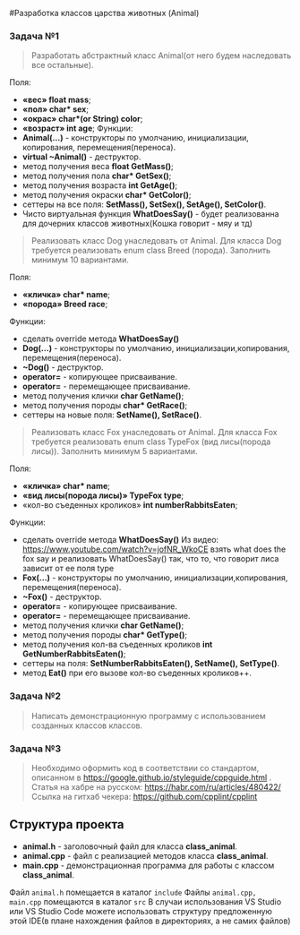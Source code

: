 
#Разработка классов царства животных (Animal)

### Задача №1

> Разработать абстрактный класс Animal(от него будем наследовать все остальные). 

Поля:
- **«вес» float  mass**;
- **«пол» char\* sex**;
- **«окрас» char\*(or String) color**;
- **«возраст» int age**;
Функции:
- **Animal(...)** - конструкторы по умолчанию, инициализации, копирования, перемещения(переноса).
- **virtual ~Animal()** - деструктор.
- метод получения веса **float GetMass()**;
- метод получения пола **char\* GetSex()**;
- метод получения возраста **int GetAge()**;
- метод получения окраски **char\* GetColor()**;
- cеттеры на все поля: **SetMass(), SetSex(), SetAge(), SetColor()**.
- Чисто виртуальная функция **WhatDoesSay()** - будет реализованна для дочерних классов животных(Кошка говорит - мяу и тд)

> Реализовать класс Dog унаследовать от Animal.
Для класса Dog требуется реализовать enum class Breed (порода). Заполнить минимум 10 вариантами.

Поля:
- **«кличка» char\* name**;
- **«порода» Breed race**;

Функции:

- сделать override метода **WhatDoesSay()**
- **Dog(...)** - конструкторы по умолчанию, инициализации,копирования, перемещения(переноса).
- **~Dog()** - деструктор.
- **operator=** - копирующее присваивание.
- **operator=** - перемещающее присваивание.
- метод получения клички **char GetName()**;
- метод получения породы **char\* GetRace()**;
- cеттеры на новые поля: **SetName(), SetRace()**.

> Реализовать класс Fox унаследовать от Animal.
Для класса Fox требуется реализовать enum class TypeFox (вид лисы(порода лисы)). Заполнить минимум 5 вариантами.

Поля:
- **«кличка» char\* name**;
- **«вид лисы(порода лисы)» TypeFox type**;
- «кол-во съеденных кроликов» **int numberRabbitsEaten**;

Функции:

- сделать override метода **WhatDoesSay()**
Из видео: https://www.youtube.com/watch?v=jofNR_WkoCE взять what does the fox say и реализовать 
WhatDoesSay() так, что то, что говорит лиса зависит от ее поля type 
- **Fox(...)** - конструкторы по умолчанию, инициализации,копирования, перемещения(переноса).
- **~Fox()** - деструктор.
- **operator=** - копирующее присваивание.
- **operator=** - перемещающее присваивание.
- метод получения клички **char GetName()**;
- метод получения породы **char\* GetType()**;
- метод получения кол-ва съеденных кроликов **int GetNumberRabbitsEaten()**;
- cеттеры на  поля: **SetNumberRabbitsEaten(), **SetName()**, SetType()**.
- метод **Eat()** при его вызове кол-во съеденных кроликов++.


### Задача №2

> Написать демонстрационную программу с использованием созданных классов классов.

### Задача №3

> Необходимо оформить код в соответствии со стандартом, описанном в https://google.github.io/styleguide/cppguide.html .
> Статья на хабре на русском: https://habr.com/ru/articles/480422/
> Ссылка на гитхаб чекера: https://github.com/cpplint/cpplint

## Структура проекта
- **animal.h** - заголовочный файл для класса **class_animal**.
- **animal.cpp** - файл с реализацией методов класса **class_animal**.
- **main.cpp** - демонстрационная программа для работы с классом **class_animal**.

Файл `animal.h` помещается в каталог `include`
Файлы `animal.cpp, main.cpp` помещаются в каталог `src`
В случаи использования VS Studio или VS Studio Code можете использовать структуру предложенную этой IDE(в плане нахождения файлов в директориях, а не самих файлов)

